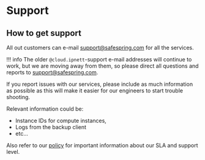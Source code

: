 # Support

## How to get support

All out customers can e-mail support@safespring.com for all the services.

!!! info
    The older `@cloud.ipnett`-support e-mail addresses will continue to work,
    but we are moving away from them, so please direct all questions and
    reports to support@safespring.com.

If you report issues with our services, please include as much information as
possible as this will make it easier for our engineers to start trouble
shooting.

Relevant information could be:

* Instance IDs for compute instances,
* Logs from the backup client
* etc...

Also refer to our [policy](../policies) for important information about our SLA and
support level.
